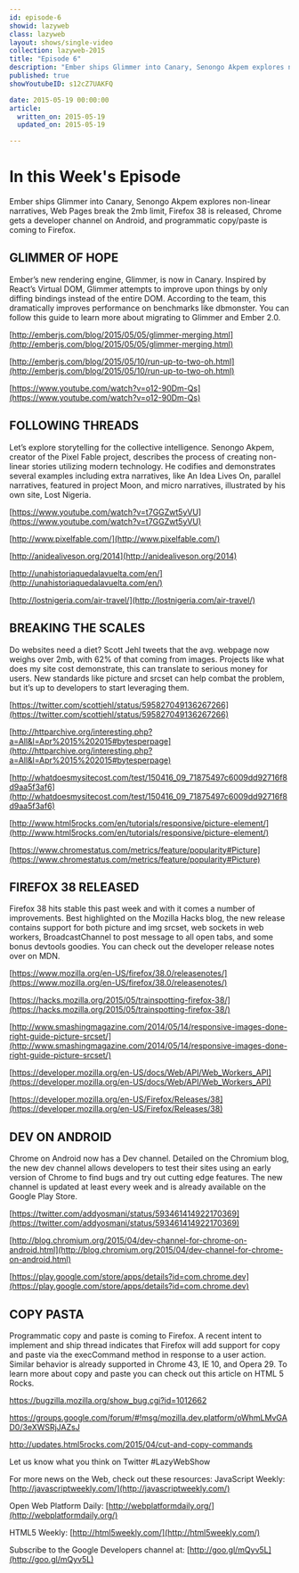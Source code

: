 ```yaml
---
id: episode-6
showid: lazyweb
class: lazyweb
layout: shows/single-video
collection: lazyweb-2015
title: "Episode 6"
description: "Ember ships Glimmer into Canary, Senongo Akpem explores non-linear narratives, Web Pages break the 2mb limit, Firefox 38 is released, Chrome gets a developer channel on Android, and programmatic copy/paste is coming to Firefox."
published: true
showYoutubeID: s12cZ7UAKFQ

date: 2015-05-19 00:00:00
article:
  written_on: 2015-05-19
  updated_on: 2015-05-19

---
```


# In this Week's Episode

Ember ships Glimmer into Canary, Senongo Akpem explores non-linear narratives, Web Pages break the 2mb limit, Firefox 38 is released, Chrome gets a developer channel on Android, and programmatic copy/paste is coming to Firefox.

## GLIMMER OF HOPE
Ember’s new rendering engine, Glimmer, is now in Canary. Inspired by React’s Virtual DOM, Glimmer attempts to improve upon things by only diffing bindings instead of the entire DOM. According to the team, this dramatically improves performance on benchmarks like dbmonster. You can follow this guide to learn more about migrating to Glimmer and Ember 2.0. 

[http://emberjs.com/blog/2015/05/05/glimmer-merging.html](http://emberjs.com/blog/2015/05/05/glimmer-merging.html)

[http://emberjs.com/blog/2015/05/10/run-up-to-two-oh.html](http://emberjs.com/blog/2015/05/10/run-up-to-two-oh.html)

[https://www.youtube.com/watch?v=o12-90Dm-Qs](https://www.youtube.com/watch?v=o12-90Dm-Qs)

## FOLLOWING THREADS
Let’s explore storytelling for the collective intelligence. Senongo Akpem, creator of the Pixel Fable project, describes the process of creating non-linear stories utilizing modern technology. He codifies and demonstrates several examples including extra narratives, like An Idea Lives On, parallel narratives, featured in project Moon, and micro narratives, illustrated by his own site, Lost Nigeria.

[https://www.youtube.com/watch?v=t7GGZwt5yVU](https://www.youtube.com/watch?v=t7GGZwt5yVU) 

[http://www.pixelfable.com/](http://www.pixelfable.com/)

[http://anidealiveson.org/2014](http://anidealiveson.org/2014)

[http://unahistoriaquedalavuelta.com/en/](http://unahistoriaquedalavuelta.com/en/)

[http://lostnigeria.com/air-travel/](http://lostnigeria.com/air-travel/)

## BREAKING THE SCALES
Do websites need a diet? Scott Jehl tweets that the avg. webpage now weighs over 2mb, with 62% of that coming from images. Projects like what does my site cost demonstrate, this can translate to serious money for users. New standards like picture and srcset can help combat the problem, but it’s up to developers to start leveraging them.

[https://twitter.com/scottjehl/status/595827049136267266](https://twitter.com/scottjehl/status/595827049136267266)

[http://httparchive.org/interesting.php?a=All&l=Apr%2015%202015#bytesperpage](http://httparchive.org/interesting.php?a=All&l=Apr%2015%202015#bytesperpage)

[http://whatdoesmysitecost.com/test/150416_09_71875497c6009dd92716f8d9aa5f3af6](http://whatdoesmysitecost.com/test/150416_09_71875497c6009dd92716f8d9aa5f3af6)

[http://www.html5rocks.com/en/tutorials/responsive/picture-element/](http://www.html5rocks.com/en/tutorials/responsive/picture-element/)

[https://www.chromestatus.com/metrics/feature/popularity#Picture](https://www.chromestatus.com/metrics/feature/popularity#Picture)

## FIREFOX 38 RELEASED
Firefox 38 hits stable this past week and with it comes a number of improvements. Best highlighted on the Mozilla Hacks blog, the new release contains support for both picture and img srcset, web sockets in web workers, BroadcastChannel to post message to all open tabs, and some bonus devtools goodies. You can check out the developer release notes over on MDN. 

[https://www.mozilla.org/en-US/firefox/38.0/releasenotes/](https://www.mozilla.org/en-US/firefox/38.0/releasenotes/)

[https://hacks.mozilla.org/2015/05/trainspotting-firefox-38/](https://hacks.mozilla.org/2015/05/trainspotting-firefox-38/)

[http://www.smashingmagazine.com/2014/05/14/responsive-images-done-right-guide-picture-srcset/](http://www.smashingmagazine.com/2014/05/14/responsive-images-done-right-guide-picture-srcset/)

[https://developer.mozilla.org/en-US/docs/Web/API/Web_Workers_API](https://developer.mozilla.org/en-US/docs/Web/API/Web_Workers_API)

[https://developer.mozilla.org/en-US/Firefox/Releases/38](https://developer.mozilla.org/en-US/Firefox/Releases/38)

## DEV ON ANDROID
Chrome on Android now has a Dev channel. Detailed on the Chromium blog, the new dev channel allows developers to test their sites using an early version of Chrome to find bugs and try out cutting edge features. The new channel is updated at least every week and is already available on the Google Play Store.

[https://twitter.com/addyosmani/status/593461414922170369](https://twitter.com/addyosmani/status/593461414922170369)

[http://blog.chromium.org/2015/04/dev-channel-for-chrome-on-android.html](http://blog.chromium.org/2015/04/dev-channel-for-chrome-on-android.html)

[https://play.google.com/store/apps/details?id=com.chrome.dev](https://play.google.com/store/apps/details?id=com.chrome.dev)

## COPY PASTA
Programmatic copy and paste is coming to Firefox. A recent intent to implement and ship thread indicates that Firefox will add support for copy and paste via the execCommand method in response to a user action. Similar behavior is already supported in Chrome 43, IE 10, and Opera 29. To learn more about copy and paste you can check out this article on HTML 5 Rocks.

https://bugzilla.mozilla.org/show_bug.cgi?id=1012662

https://groups.google.com/forum/#!msg/mozilla.dev.platform/oWhmLMvGAD0/3eXWSRjJAZsJ

http://updates.html5rocks.com/2015/04/cut-and-copy-commands


Let us know what you think on Twitter #LazyWebShow

For more news on the Web, check out these resources:
JavaScript Weekly: [http://javascriptweekly.com/](http://javascriptweekly.com/)

Open Web Platform Daily: [http://webplatformdaily.org/](http://webplatformdaily.org/)

HTML5 Weekly: [http://html5weekly.com/](http://html5weekly.com/)

Subscribe to the Google Developers channel at: [http://goo.gl/mQyv5L](http://goo.gl/mQyv5L)

